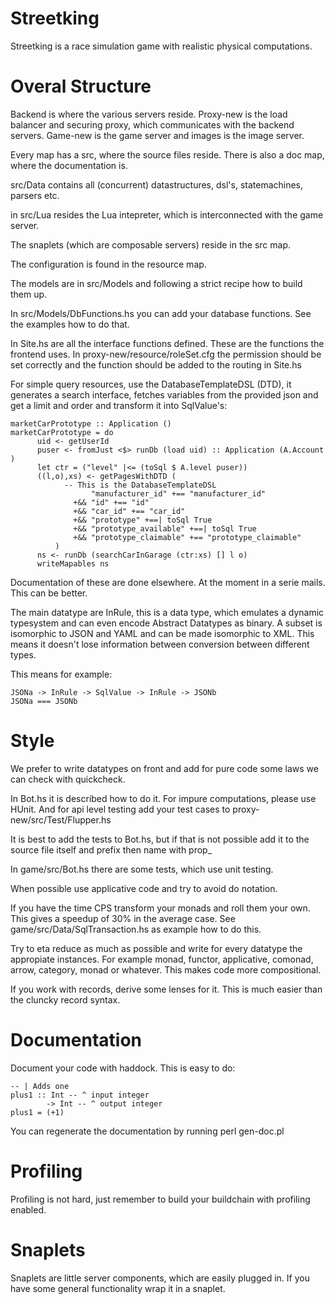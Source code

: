 Streetking
=========

Streetking is a race simulation game with realistic physical computations. 


Overal Structure 
===================

Backend is where the various servers reside. Proxy-new is the load balancer and securing proxy, which communicates with the backend servers.
Game-new is the game server and images is the image server. 

Every map has a src, where the source files reside. There is also a doc map, where the documentation is.

src/Data contains all (concurrent) datastructures, dsl's, statemachines, parsers etc.

in src/Lua resides the Lua intepreter, which is interconnected with the game server.

The snaplets (which are composable servers) reside in the src map.

The configuration is found in the resource map. 

The models are in src/Models and following a strict recipe how to build them up.

In src/Models/DbFunctions.hs you can add your database functions. See the examples how to do  that.

In Site.hs are all the interface functions defined. These are the functions the frontend uses.
In proxy-new/resource/roleSet.cfg the permission should be set correctly and the function should be added to the routing in Site.hs

For simple query resources, use the DatabaseTemplateDSL (DTD), it generates a search interface, fetches variables from the provided json and get a limit and order and transform it into SqlValue's:

    marketCarPrototype :: Application ()
    marketCarPrototype = do 
          uid <- getUserId
          puser <- fromJust <$> runDb (load uid) :: Application (A.Account )
          let ctr = ("level" |<= (toSql $ A.level puser)) 
          ((l,o),xs) <- getPagesWithDTD (
                -- This is the DatabaseTemplateDSL
                      "manufacturer_id" +== "manufacturer_id"
                  +&& "id" +== "id"
                  +&& "car_id" +== "car_id"
                  +&& "prototype" +==| toSql True
                  +&& "prototype_available" +==| toSql True
                  +&& "prototype_claimable" +== "prototype_claimable"
              )
          ns <- runDb (searchCarInGarage (ctr:xs) [] l o)
          writeMapables ns

Documentation of these are done elsewhere. At the moment in a serie mails. This can be better.

The main datatype are InRule, this is a data type, which emulates a dynamic typesystem and can even encode Abstract Datatypes as 
binary. A subset is isomorphic to JSON and YAML and can be made isomorphic to XML. This means it doesn't lose information between
conversion between different types.

This means for example:

    JSONa -> InRule -> SqlValue -> InRule -> JSONb
    JSONa === JSONb


Style
=====

We prefer to write datatypes on front and add for pure code some laws we can check with quickcheck.

In Bot.hs it is described how to do it. For impure computations, please use HUnit. And for api level testing
add your test cases to proxy-new/src/Test/Flupper.hs 

It is best to add the tests to Bot.hs, but if that is not possible add it to the source file itself and prefix
then name with prop_

In game/src/Bot.hs there are some tests, which use unit testing.

When possible use applicative code and try to avoid do notation.

If you have the time CPS transform your monads and roll them your own. This gives a speedup of 30% in the average case.
See game/src/Data/SqlTransaction.hs as example how to do this. 

Try to eta reduce as much as possible and write for every datatype the appropiate instances.
For example monad, functor, applicative, comonad, arrow, category, monad or whatever. This makes code more compositional.

If you work with records, derive some lenses for it. This is much easier than the cluncky record syntax.


Documentation
=============

Document your code with haddock. This is easy to do:

    -- | Adds one 
    plus1 :: Int -- ^ input integer
            -> Int -- ^ output integer 
    plus1 = (+1)

You can regenerate the documentation by running perl gen-doc.pl

Profiling
=========


Profiling is not hard, just remember to build your buildchain with profiling enabled. 


Snaplets
========

Snaplets are little server components, which are easily plugged in. If you have some general functionality 
wrap it in a snaplet. 
